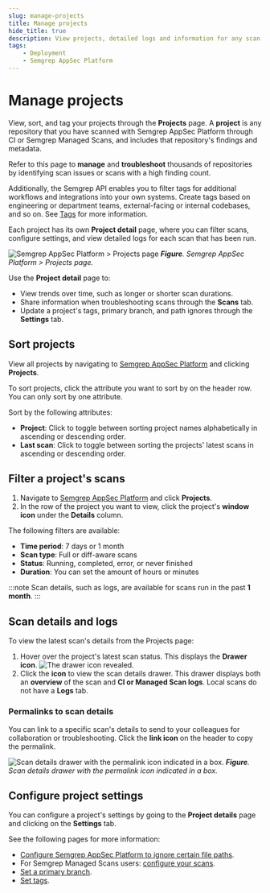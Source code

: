 ```yaml
---
slug: manage-projects
title: Manage projects
hide_title: true
description: View projects, detailed logs and information for any scan.
tags:
    - Deployment
    - Semgrep AppSec Platform
---
```


# Manage projects

View, sort, and tag your projects through the **Projects** page. A **project** is any repository that you have scanned with Semgrep AppSec Platform through CI or Semgrep Managed Scans, and includes that repository's findings and metadata.

Refer to this page to **manage** and **troubleshoot** thousands of repositories by identifying scan issues or scans with a high finding count.

Additionally, the Semgrep API enables you to filter tags for additional workflows and integrations into your own systems. Create tags based on engineering or department teams, external-facing or internal codebases, and so on. See [Tags](/semgrep-appsec-platform/tags) for more information.

Each project has its own **Project detail** page, where you can filter scans, configure settings, and view detailed logs for each scan that has been run. 

![Semgrep AppSec Platform > Projects page](/img/projects-page.png)
_**Figure**. Semgrep AppSec Platform > Projects page._

Use the **Project detail** page to:

- View trends over time, such as longer or shorter scan durations.
- Share information when troubleshooting scans through the **Scans** tab.
- Update a project's tags, primary branch, and path ignores through the **Settings** tab.

## Sort projects

View all projects by navigating to [Semgrep AppSec Platform](https://semgrep.dev/login) and clicking **<i class="fa-solid fa-folder-open"></i> Projects**.

To sort projects, click the attribute you want to sort by on the header row. You can only sort by one attribute.

Sort by the following attributes:

- **Project**: Click to toggle between sorting project names alphabetically in ascending or descending order. 
- **Last scan**: Click to toggle between sorting the projects' latest scans in ascending or descending order.

## Filter a project's scans

1. Navigate to [Semgrep AppSec Platform](https://semgrep.dev/login) and click **<i class="fa-solid fa-folder-open"></i> Projects**.
1. In the row of the project you want to view, click the project's **<i class="far fa-window-restore"></i> window icon** under the **Details** column.

The following filters are available:

- **Time period**: 7 days or 1 month
- **Scan type**: Full or diff-aware scans
- **Status**: Running, completed, error, or never finished
- **Duration**: You can set the amount of hours or minutes

:::note
Scan details, such as logs, are available for scans run in the past **1 month**.
:::

## Scan details and logs

To view the latest scan's details from the Projects page:

1. Hover over the project's latest scan status. This displays the **<i class="fa-solid fa-sidebar-flip"></i> Drawer icon**.
![The drawer icon revealed.](/img/projects-view-scan-details.png)
1. Click the **<i class="fa-solid fa-sidebar-flip"></i> icon** to view the scan details drawer. This drawer displays both an **overview** of the scan and **CI or Managed Scan logs**. Local scans do not have a **Logs** tab. 

### Permalinks to scan details

You can link to a specific scan's details to send to your colleagues for collaboration or troubleshooting. Click the **<i class="fa-solid fa-link"></i> link icon** on the header to copy the permalink.

![Scan details drawer with the permalink icon indicated in a box.](/img/scan-details-permalink.png)
_**Figure**. Scan details drawer with the permalink icon indicated in a box._

## Configure project settings

You can configure a project's settings by going to the **Project details** page and clicking on the **Settings** tab.

See the following pages for more information:

- [Configure Semgrep AppSec Platform to ignore certain file paths](/ignoring-files-folders-code).
- For Semgrep Managed Scans users: [configure your scans](/deployment/managed-scanning#scan-management-and-configuration).
- [Set a primary branch](/deployment/primary-branch).
- [Set tags](/semgrep-appsec-platform/tags).
